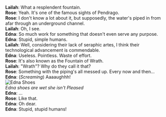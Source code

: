 **Lailah**:  What a resplendent fountain.  
**Rose**:  Yeah. It's one of the famous sights of Pendrago.  
**Rose**:  I don't know a lot about it, but supposedly, the water's piped in from afar through an underground channel.  
**Lailah**:  Oh, I see.  
**Edna**:  So much work for something that doesn't even serve any purpose.  
**Edna**:  Stupid, simple humans.  
**Lailah**:  Well, considering their lack of seraphic artes, I think their technological advancement is commendable.  
**Edna**:  Useless. Pointless. Waste of effort.  
**Rose**:  It's also known as the Fountain of Wrath.  
**Lailah**:  "Wrath"? Why do they call it that?  
**Rose**:  Something with the piping's all messed up. Every now and then...  
**Edna**:  (*Screaming*) Aaaaughhh!  
![Edna Shoes](http://i.imgur.com/yvZ9X1R.png)  
*Edna shoes are wet she isn't Pleased*  
**Edna**:  ...  
**Rose**:  Like that.  
**Edna**:  Oh dear.  
**Edna**:  Stupid, stupid humans!  